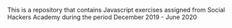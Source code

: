 This is a repository that contains Javascript exercises assigned from Social Hackers Academy during the period December 2019 - June 2020